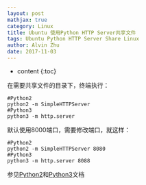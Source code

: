 ```yaml
---
layout: post
mathjax: true
category: Linux
title: Ubuntu 使用Python HTTP Server共享文件
tags: Ubuntu Python HTTP Server Share Linux
author: Alvin Zhu
date: 2017-11-03
---
```


* content
{:toc}

在需要共享文件的目录下，终端执行：

```shell
#Python2
python2 -m SimpleHTTPServer
#Python3
python3 -m http.server
```

默认使用8000端口，需要修改端口，就这样：

```shell
#Python2
python2 -m SimpleHTTPServer 8080
#Python3
python3 -m http.server 8088
```

参见[Python2](https://docs.python.org/2/library/simplehttpserver.html)和[Python3](https://docs.python.org/3/library/http.server.html)文档







